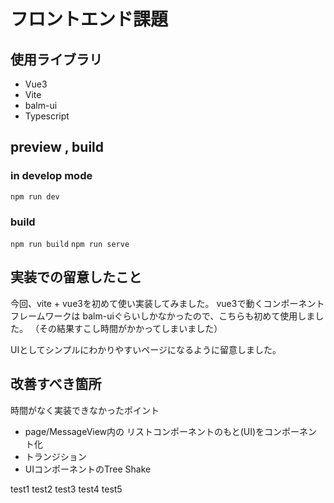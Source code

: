 # フロントエンド課題

## 使用ライブラリ

- Vue3
- Vite
- balm-ui
- Typescript

## preview , build

### in develop mode

```npm run dev```

### build

```npm run build```
```npm run serve```

## 実装での留意したこと

今回、vite + vue3を初めて使い実装してみました。
vue3で動くコンポーネントフレームワークは balm-uiぐらいしかなかったので、こちらも初めて使用しました。
（その結果すこし時間がかかってしまいました）

UIとしてシンプルにわかりやすいページになるように留意しました。

## 改善すべき箇所

時間がなく実装できなかったポイント

- page/MessageView内の リストコンポーネントのもと(UI)をコンポーネント化
- トランジション
- UIコンポーネントのTree Shake

test1
test2
test3
test4
test5